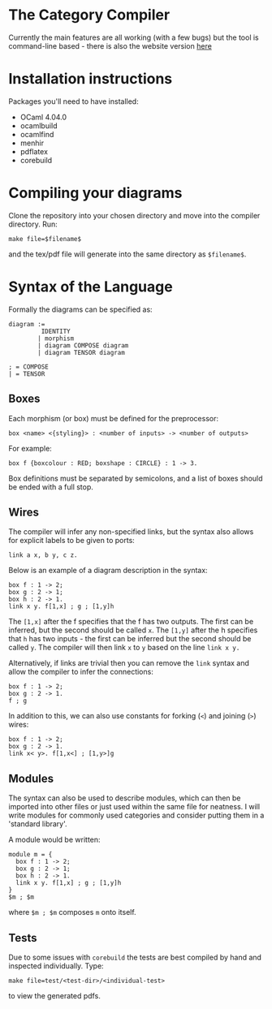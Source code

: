 # The Category Compiler
Currently the main features are all working (with a few bugs) but the tool is command-line based - there is also the website version [here](http://jack-turner.co.uk/category-compiler/)

# Installation instructions
Packages you'll need to have installed:
* OCaml 4.04.0
* ocamlbuild
* ocamlfind
* menhir
* pdflatex
* corebuild

# Compiling your diagrams
Clone the repository into your chosen directory and move into the compiler directory. Run:

```
make file=$filename$
```
and the tex/pdf file will generate into the same directory as `$filename$`.

# Syntax of the Language
Formally the diagrams can be specified as:
```
diagram :=
	     IDENTITY
        | morphism
        | diagram COMPOSE diagram
        | diagram TENSOR diagram

; = COMPOSE
| = TENSOR
```
## Boxes
Each morphism (or box) must be defined for the preprocessor:
```
box <name> <{styling}> : <number of inputs> -> <number of outputs>
```
For example:
```
box f {boxcolour : RED; boxshape : CIRCLE} : 1 -> 3.
```
Box definitions must be separated by semicolons, and a list of boxes should be ended with a full stop.

## Wires
The compiler will infer any non-specified links, but the syntax also allows for explicit labels to be given to ports:
```
link a x, b y, c z.
```

Below is an example of a diagram description in the syntax:
```
box f : 1 -> 2;
box g : 2 -> 1;
box h : 2 -> 1.
link x y. f[1,x] ; g ; [1,y]h
```
The `[1,x]` after the f specifies that the f has two outputs. The first can be inferred, but the second should be called `x`. The `[1,y]` after the h specifies that `h` has two inputs - the first can be inferred but the second should be called `y`. The compiler will then link `x` to `y` based on the line `link x y.`

Alternatively, if links are trivial then you can remove the `link` syntax and allow the compiler to infer the connections:

```
box f : 1 -> 2;
box g : 2 -> 1.
f ; g
```

In addition to this, we can also use constants for forking (`<`) and joining (`>`) wires:

```
box f : 1 -> 2;
box g : 2 -> 1.
link x< y>. f[1,x<] ; [1,y>]g
```

## Modules
The syntax can also be used to describe modules, which can then be imported into other files or just used within the same file for neatness. I will write modules for commonly used categories and consider putting them in a 'standard library'.

A module would be written:
```
module m = {
  box f : 1 -> 2;
  box g : 2 -> 1;
  box h : 2 -> 1.
  link x y. f[1,x] ; g ; [1,y]h
}
$m ; $m
```
where `$m ; $m` composes `m` onto itself.


## Tests
Due to some issues with `corebuild` the tests are best compiled by hand and inspected individually.
Type:
```
make file=test/<test-dir>/<individual-test>
```
to view the generated pdfs. 
